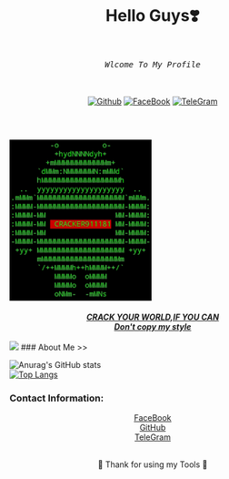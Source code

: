 <div align="center">
<h1> Hello Guys❣️<br></h1>
<br>
<i> <pre>Wlcome To My Profile</pre><br></i>

<br>
<a href="https://github.com/cracker911181"/>
<img title="Github" src="https://img.shields.io/badge/cracker911181-grey?style=for-the-badge&logo=github"/></a>

<a href="https://www.facebook.com/cracker911181"/>
<img title="FaceBook" src="https://img.shields.io/badge/FB-cracker911181-lightgrey?style=for-the-badge&logo=facebook"></a>
<a href="https://t.me/cracker911181"/>
<img title="TeleGram" src="https://img.shields.io/badge/TL-cracker911181-lightgrey?style=for-the-badge&logo=telegram"></a>

</div>
<h3><br> </h3>
<img width="250" heigth="250" src="https://github.com/cracker911181/cracker911181/blob/f0f09b803e73fffddf7b82f54299549ee41098bc/20210907_040954.png?raw=true"/>
<br><br>
</div>
<div align="center">
<b><i><a href="https://github.com/cracker911181"/>CRACK YOUR WORLD,IF YOU CAN<br>Don't copy my style</a></i></b>
</div>
<br>
 <img src="https://h.top4top.io/p_2038wqcn11.jpg" height="160" </img>
### About Me >>

![Anurag's GitHub stats](https://github-readme-stats.vercel.app/api?username=cracker911181&show_icons=true&theme=radical)
<br>
[![Top Langs](https://github-readme-stats.vercel.app/api/top-langs/?username=cracker911181&layout=compact)](https://github.com/cracker911181)
<br>

### Contact Information:
<div align="center">
<a href="https://www.facebook.com/cracker911181">  <u>FaceBook</u> </a>
<br>
<a href="https://github.com/cracker911181">  GitHub </a>
<br>
<a href="https://t.me/cracker911181">  TeleGram </a>

<br>
<br>
<div align="center">

🤩 Thank for using my Tools 🤩
</div>


